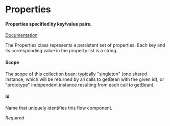 # Properties
#### Properties specified by key/value pairs.
<a href="http://static.springsource.org/spring/docs/3.1.x/spring-framework-reference/html/beans.html#beans-factory-placeholderconfigurer" target="_blank">Documentation</a>

The Properties class represents a persistent set of properties. Each key and its corresponding value in the property list is a string.

#### Scope
The scope of this collection bean: typically "singleton" (one shared instance, which will be returned by all calls to getBean with the given id), or "prototype" independent instance resulting from each call to getBean).

#### Id
Name that uniquely identifies this flow component.

<i>Required</i>

